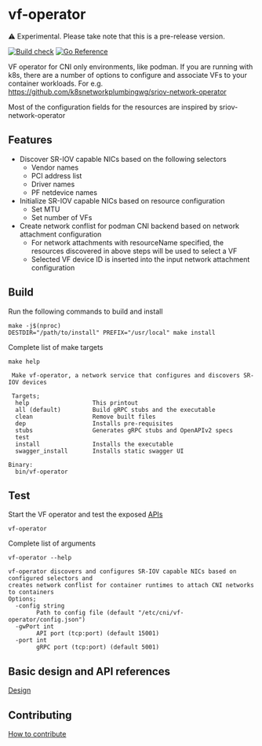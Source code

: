# vf-operator
⚠ Experimental. Please take note that this is a pre-release version.

[![Build check](https://github.com/sriramy/vf-operator/actions/workflows/build_check.yml/badge.svg)](https://github.com/sriramy/vf-operator/actions/workflows/build_check.yml)
[![Go Reference](https://pkg.go.dev/badge/github.com/sriramy/vf-operator.svg)](https://pkg.go.dev/github.com/sriramy/vf-operator)

VF operator for CNI only environments, like podman. If you are running with k8s, there are a number of options to configure and associate VFs to your container workloads.
For e.g. https://github.com/k8snetworkplumbingwg/sriov-network-operator 

Most of the configuration fields for the resources are inspired by sriov-network-operator

## Features
* Discover SR-IOV capable NICs based on the following selectors
  * Vendor names
  * PCI address list
  * Driver names
  * PF netdevice names
* Initialize SR-IOV capable NICs based on resource configuration
  * Set MTU
  * Set number of VFs
* Create network conflist for podman CNI backend based on network attachment configuration
  * For network attachments with resourceName specified, the resources discovered in above steps will be used to select a VF
  * Selected VF device ID is inserted into the input network attachment configuration

## Build
Run the following commands to build and install
```
make -j$(nproc)
DESTDIR="/path/to/install" PREFIX="/usr/local" make install 
```

Complete list of make targets
```
make help

 Make vf-operator, a network service that configures and discovers SR-IOV devices

 Targets;
  help                  This printout
  all (default)         Build gRPC stubs and the executable
  clean                 Remove built files
  dep                   Installs pre-requisites
  stubs                 Generates gRPC stubs and OpenAPIv2 specs
  test
  install               Installs the executable
  swagger_install       Installs static swagger UI

Binary:
  bin/vf-operator
```

## Test
Start the VF operator and test the exposed [APIs](docs/DESIGN.md)
```
vf-operator
```

Complete list of arguments
```
vf-operator --help

vf-operator discovers and configures SR-IOV capable NICs based on configured selectors and
creates network conflist for container runtimes to attach CNI networks to containers
Options;
  -config string
        Path to config file (default "/etc/cni/vf-operator/config.json")
  -gwPort int
        API port (tcp:port) (default 15001)
  -port int
        gRPC port (tcp:port) (default 5001)
```

## Basic design and API references
[Design](docs/DESIGN.md)

## Contributing
[How to contribute](docs/CONTRIBUTING.md)
